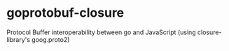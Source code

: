 goprotobuf-closure
==================

Protocol Buffer interoperability between go and JavaScript (using closure-library's goog.proto2)
